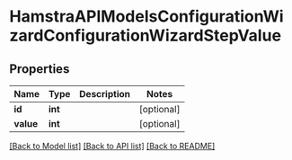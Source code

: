 # HamstraAPIModelsConfigurationWizardConfigurationWizardStepValue

## Properties
Name | Type | Description | Notes
------------ | ------------- | ------------- | -------------
**id** | **int** |  | [optional] 
**value** | **int** |  | [optional] 

[[Back to Model list]](../README.md#documentation-for-models) [[Back to API list]](../README.md#documentation-for-api-endpoints) [[Back to README]](../README.md)


